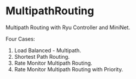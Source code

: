 # MultipathRouting

Multipath Routing with Ryu Controller and MiniNet.

Four Cases:
1. Load Balanced - Multipath.
2. Shortest Path Routing.
3. Rate Monitor Multipath Routing.
4. Rate Monitor Multipath Routing with Priority.

